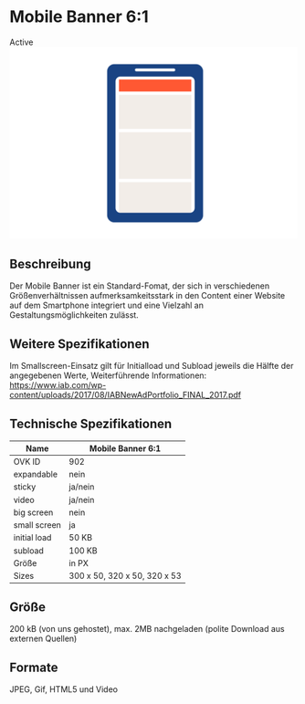 # Mobile Banner 6:1
<span class="badge badge--success">Active</span>
<img alt="OVK_WF_Mobil_Banner_1_6" src="https://github.com/BVDW-org/ovk-docusaurus/blob/main/ovk/static/img/formats/OVK_WF_Mobil_Banner_1_6.png?raw=true" />


## Beschreibung
Der Mobile Banner ist ein Standard-Fomat, der sich in verschiedenen Größenverhältnissen aufmerksamkeitsstark in den Content einer Website auf dem Smartphone integriert und eine Vielzahl an Gestaltungsmöglichkeiten zulässt.

## Weitere Spezifikationen
Im Smallscreen-Einsatz gilt für Initialload und Subload jeweils die Hälfte der angegebenen Werte, Weiterführende Informationen: https://www.iab.com/wp-content/uploads/2017/08/IABNewAdPortfolio_FINAL_2017.pdf

## Technische Spezifikationen

| Name           | Mobile Banner 6:1 |
|----------------|-------------------|
| OVK ID         | 902               |
| expandable     | nein              |
| sticky         | ja/nein           |
| video          | ja/nein           |
| big screen     | nein              |
| small screen   | ja                |
| initial load   | 50 KB             |
| subload        | 100 KB            |
| Größe          | in PX             |
| Sizes    | 300 x 50, 320 x 50, 320 x 53              |



## Größe
200 kB (von uns gehostet), max. 2MB nachgeladen (polite Download aus externen Quellen)

## Formate
JPEG, Gif, HTML5 und Video
